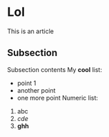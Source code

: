 # Lol
This is an article
## Subsection
Subsection contents
My **cool** list:
* point 1
* another point
* one more point
Numeric list:
1. abc
1. *cde*
1. **ghh**
